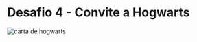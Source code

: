 # Desafio 4 - Convite a Hogwarts
<p><img src="../desafio4_mentoria/src/img/carta.png" alt="carta de hogwarts" /></p>